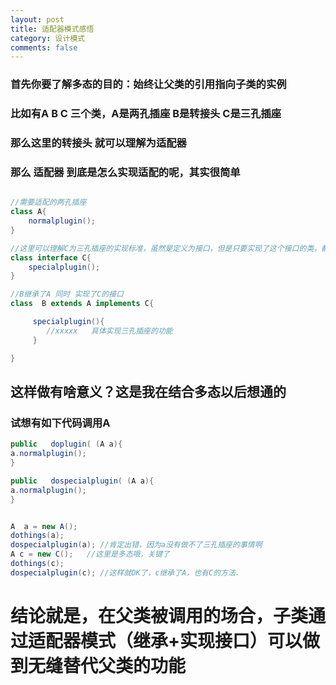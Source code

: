 ```yaml
---
layout: post
title: 适配器模式感悟
category: 设计模式
comments: false
---
```


###  首先你要了解多态的目的：始终让父类的引用指向子类的实例

###  比如有A B C 三个类，A是两孔插座   B是转接头   C是三孔插座  

### 那么这里的转接头 就可以理解为适配器

### 那么 适配器 到底是怎么实现适配的呢，其实很简单

``` java

//需要适配的两孔插座
class A{
    normalplugin();     
}

//这里可以理解C为三孔插座的实现标准，虽然是定义为接口，但是只要实现了这个接口的类，都是认为可以当做三孔插座来使用的
class interface C{
    specialplugin();
}

//B继承了A 同时 实现了C的接口
class  B extends A implements C{      

     specialplugin(){
        //xxxxx   具体实现三孔插座的功能
     }

}   

```


## 这样做有啥意义？这是我在结合多态以后想通的

###  试想有如下代码调用A

``` java
public   doplugin( (A a){   
a.normalplugin();
}

public   dospecialplugin( (A a){
a.normalplugin();
}


A  a = new A();
dothings(a);
dospecialplugin(a); //肯定出错，因为a没有做不了三孔插座的事情啊
A c = new C();   //这里是多态哦，关键了
dothings(c);
dospecialplugin(c); //这样就OK了，c继承了A，也有C的方法.

```


#  结论就是，在父类被调用的场合，子类通过适配器模式（继承+实现接口）可以做到无缝替代父类的功能






